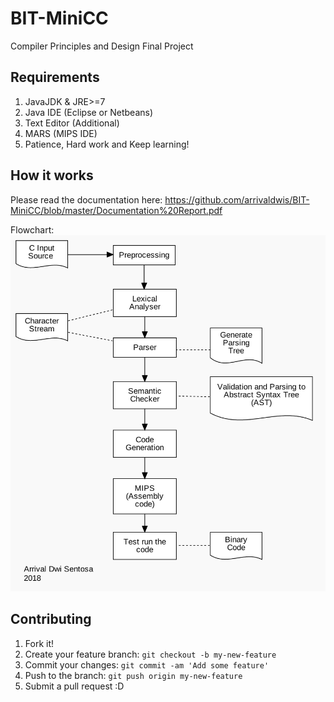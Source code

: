 # BIT-MiniCC
Compiler Principles and Design Final Project

## Requirements
1. JavaJDK & JRE>=7 
2. Java IDE (Eclipse or Netbeans)
3. Text Editor (Additional)
4. MARS (MIPS IDE)
5. Patience, Hard work and Keep learning!

## How it works
Please read the documentation here: 
https://github.com/arrivaldwis/BIT-MiniCC/blob/master/Documentation%20Report.pdf

Flowchart:
![alt tag](https://github.com/arrivaldwis/BIT-MiniCC/blob/master/doc/Flow.png?raw=true)

## Contributing
1. Fork it!
2. Create your feature branch: `git checkout -b my-new-feature`
3. Commit your changes: `git commit -am 'Add some feature'`
4. Push to the branch: `git push origin my-new-feature`
5. Submit a pull request :D

